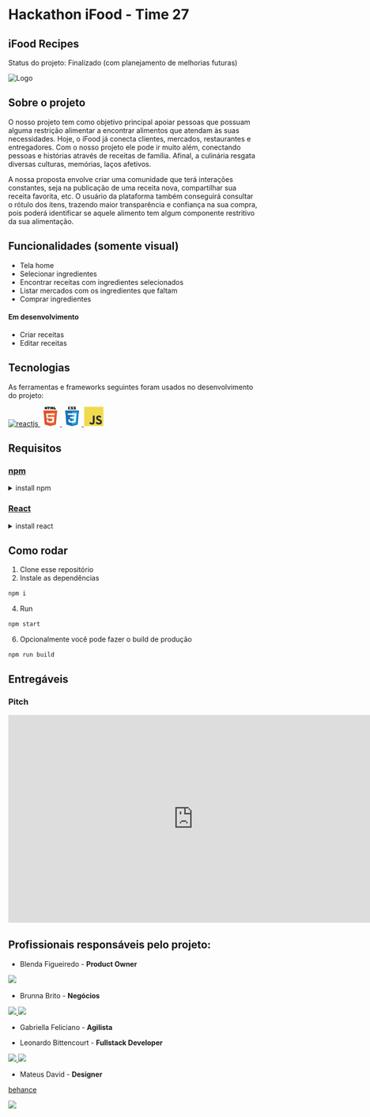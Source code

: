 # Hackathon iFood - Time 27

## iFood Recipes

Status do projeto: Finalizado (com planejamento de melhorias futuras)

![Logo](https://boundless-cheshire-26f.notion.site/image/https%3A%2F%2Fs3-us-west-2.amazonaws.com%2Fsecure.notion-static.com%2Fb28e5bfe-bc5a-484d-bb60-338d4f3ef00b%2FHack_Ifood.png?table=block&id=cfaa0ac7-1c67-4f88-93ab-7a2531b52832&spaceId=7774956f-485a-49d8-9030-f6b121fbd386&width=1900&userId=&cache=v2)

## Sobre o projeto

O nosso projeto tem como objetivo principal apoiar pessoas que possuam alguma restrição alimentar a encontrar alimentos que atendam às suas necessidades. Hoje, o iFood já conecta clientes, mercados, restaurantes e entregadores. Com o nosso projeto ele pode ir muito além, conectando pessoas e histórias através de receitas de família. Afinal, a culinária resgata diversas culturas, memórias, laços afetivos.

A nossa proposta envolve criar uma comunidade que terá interações constantes, seja na publicação de uma receita nova, compartilhar sua receita favorita, etc. O usuário da plataforma também conseguirá consultar o rótulo dos itens, trazendo maior transparência e confiança na sua compra, pois poderá identificar se aquele alimento tem algum componente restritivo da sua alimentação.

## Funcionalidades (somente visual)

- Tela home
- Selecionar ingredientes
- Encontrar receitas com ingredientes selecionados
- Listar mercados com os ingredientes que faltam
- Comprar ingredientes

#### Em desenvolvimento

- Criar receitas
- Editar receitas

## Tecnologias

As ferramentas e frameworks seguintes foram usados no desenvolvimento do projeto:

<a title="React" href="https://pt-br.reactjs.org/" target="_blank" rel="noreferrer"> 
    <img src="https://upload.wikimedia.org/wikipedia/commons/a/a7/React-icon.svg" alt="reactjs" width="40" height="40"/> 
</a>
<a title="HTML" href="https://www.w3.org/html/" target="_blank" rel="noreferrer"> 
    <img src="https://raw.githubusercontent.com/devicons/devicon/master/icons/html5/html5-original-wordmark.svg" alt="html5" width="40" height="40"/> 
</a>
<a title="CSS" href="https://www.w3schools.com/css/" target="_blank" rel="noreferrer"> 
    <img src="https://raw.githubusercontent.com/devicons/devicon/master/icons/css3/css3-original-wordmark.svg" alt="css3" width="40" height="40"/> 
</a>
<a title="JavaScript" href="https://developer.mozilla.org/en-US/docs/Web/JavaScript" target="_blank" rel="noreferrer"> 
    <img src="https://raw.githubusercontent.com/devicons/devicon/master/icons/javascript/javascript-original.svg" alt="javascript" width="40" height="40"/> 
</a>

## Requisitos

### [npm](https://www.npmjs.com/)

<details>
    <summary>install npm</summary>

```bash
## Rode esse comando
wget -qO- <https://raw.githubusercontent.com/nvm-sh/nvm/v0.38.0/install.sh> | bash

## Ou esse
wget -qO- https://raw.githubusercontent.com/nvm-sh/nvm/v0.38.0/install.sh | bash

# Feche e abra o terminal
nvm install --lts
nvm use --lts
# Verifique a versão do node
node --version # Must show v14.16.1
# Verifique a versão do npm
npm -v
```

</details>

### [React](https://pt-br.reactjs.org/)

<details>
    <summary>install react</summary>

```bash
npm i -g create-react-app
```

</details>

## Como rodar

1. Clone esse repositório
2. Instale as dependências

```bash
npm i
```

4. Run

```bash
npm start
```

6. Opcionalmente você pode fazer o build de produção

```bash
npm run build
```

## Entregáveis

### Pitch

<iframe width="747" height="420" src="https://www.youtube.com/embed/8vrEETVBIeE" title="YouTube video player" frameborder="0" allow="accelerometer; autoplay; clipboard-write; encrypted-media; gyroscope; picture-in-picture" allowfullscreen></iframe>

## Profissionais responsáveis pelo projeto:

- Blenda Figueiredo - **Product Owner**

<a href="https://www.linkedin.com/in/blenda-figueiredo/" target="_blank">
<img src="https://img.shields.io/badge/-LinkedIn-%230077B5?style=for-the-badge&logo=linkedin&logoColor=white" target="_blank">
</a>

- Brunna Brito - **Negócios**

<a href="https://github.com/brunnabrito" target="_blank">
<img src="https://img.shields.io/badge/GitHub-100000?style=for-the-badge&logo=github&logoColor=white" target="_blank"> 
<a href="https://www.linkedin.com/in/brunna-brito/" target="_blank">
<img src="https://img.shields.io/badge/-LinkedIn-%230077B5?style=for-the-badge&logo=linkedin&logoColor=white" target="_blank">
</a>

- Gabriella Feliciano - **Agilista**

- Leonardo Bittencourt - **Fullstack Developer**

<a href="https://github.com/leonardo-otero390" target="_blank">
<img src="https://img.shields.io/badge/GitHub-100000?style=for-the-badge&logo=github&logoColor=white" target="_blank"> 
<a href="www.linkedin.com/in/leonardo-otero390" target="_blank">
<img src="https://img.shields.io/badge/-LinkedIn-%230077B5?style=for-the-badge&logo=linkedin&logoColor=white" target="_blank">
</a>

- Mateus David - **Designer**

<a href="https://www.behance.net/gallery/131255655/raisebit-visual-identity-and-website" target="_blank">behance</a>

<a href="https://www.linkedin.com/in/mateusdavid/" target="_blank">
<img src="https://img.shields.io/badge/-LinkedIn-%230077B5?style=for-the-badge&logo=linkedin&logoColor=white" target="_blank">
</a>
